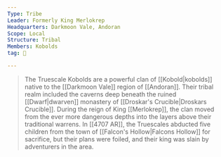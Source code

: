 ```yaml
---
Type: Tribe
Leader: Formerly King Merlokrep
Headquarters: Darkmoon Vale, Andoran
Scope: Local
Structure: Tribal
Members: Kobolds
tag: 👥

---
```


> The Truescale Kobolds are a powerful clan of [[Kobold|kobolds]] native to the [[Darkmoon Vale]] region of [[Andoran]]. Their tribal realm included the caverns deep beneath the ruined [[Dwarf|dwarven]] monastery of [[Droskar's Crucible|Droskars Crucible]]. During the reign of King [[Merlokrep]], the clan moved from the ever more dangerous depths into the layers above their traditional warrens. In [[4707 AR]], the Truescales abducted five children from the town of [[Falcon's Hollow|Falcons Hollow]] for sacrifice, but their plans were foiled, and their king was slain by adventurers in the area.








